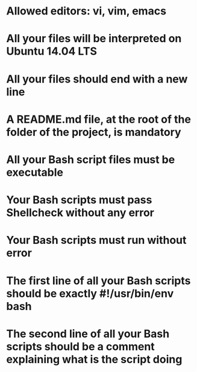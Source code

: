 # Allowed editors: vi, vim, emacs
# All your files will be interpreted on Ubuntu 14.04 LTS
# All your files should end with a new line
# A README.md file, at the root of the folder of the project, is mandatory
# All your Bash script files must be executable
# Your Bash scripts must pass Shellcheck without any error
# Your Bash scripts must run without error
# The first line of all your Bash scripts should be exactly #!/usr/bin/env bash
# The second line of all your Bash scripts should be a comment explaining what is the script doing

